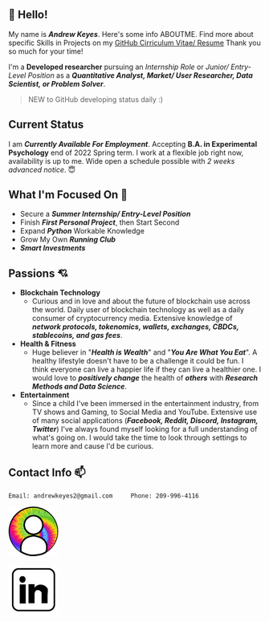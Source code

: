 ## :wave: Hello!
My name is ***Andrew Keyes***. Here's some info ABOUTME. Find more about specific Skills in Projects on my [GitHub Cirriculum Vitae/ Resume](https://github.com/akeyess/Cirriculum_Vitae) Thank you so much for your time! 

I'm a **Developed researcher** pursuing an *Internship Role* or *Junior/ Entry-Level Position* as a ***Quantitative Analyst, Market/ User Researcher, Data Scientist, or Problem Solver***. 

> NEW to GitHub developing status daily :)

## Current Status 
I am ***Currently Available For Employment***. Accepting **B.A. in Experimental Psychology** end of 2022 Spring term. I work at a flexible job right now, availability is up to me. Wide open a schedule possible with *2 weeks advanced notice*. :innocent:

## What I'm Focused On :mag_right:

- Secure a ***Summer Internship/ Entry-Level Position***
- Finish ***First Personal Project***, then Start Second
- Expand ***Python*** Workable Knowledge 
- Grow My Own ***Running Club***
- ***Smart Investments***

## Passions :cupid:
   - **Blockchain Technology**
      - Curious and in love and  about the future of blockchain use across the world. Daily user of blockchain technology as well as a daily consumer of cryptocurrency media. Extensive knowledge of ***network protocols, tokenomics, wallets, exchanges, CBDCs, stablecoins, and gas fees***.
   - **Health & Fitness**
      - Huge believer in "***Health is Wealth***" and "***You Are What You Eat***". A healthy lifestyle doesn't have to be a challenge it could be fun. I think everyone can live a happier life if they can live a healthier one. I would love to ***positively change*** the health of ***others*** with ***Research Methods and Data Science***.
   - **Entertainment**
      - Since a child I've been immersed in the entertainment industry, from TV shows and Gaming, to Social Media and YouTube. Extensive use of many social applications (***Facebook, Reddit, Discord, Instagram, Twitter***) I've always found myself looking for a full understanding of what's going on. I would take the time to look through settings to learn more and cause I'd be curious.
      
## Contact Info :mailbox:

```
Email: andrewkeyes2@gmail.com     Phone: 209-996-4116
```
[![Personal Portfolio Site](https://raw.githubusercontent.com/akeyess/akeyess/main/profile.jpg)](https://andrewkeyes2.wixsite.com/andrewkeyes)

[![Linkedin](https://raw.githubusercontent.com/akeyess/akeyess/main/linkedin.edit.jpg)](https://www.linkedin.com/in/andrew-keyes-3a0091226/)

